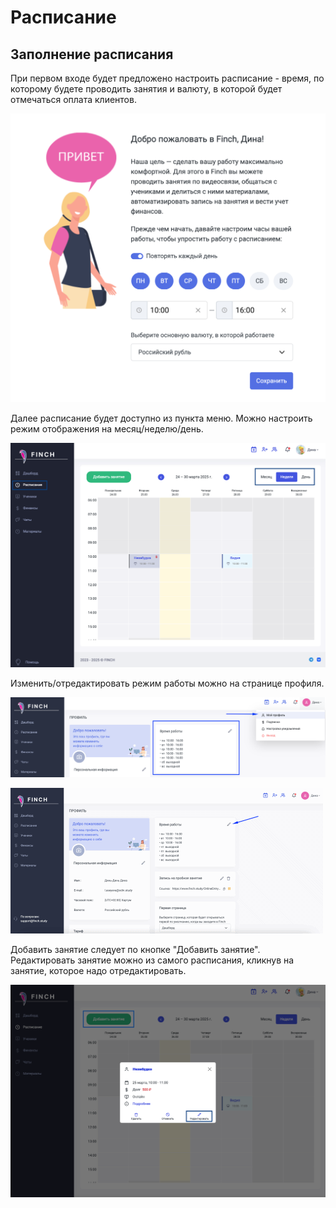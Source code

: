 # Расписание

## Заполнение расписания

При первом входе будет предложено настроить расписание - время, по которому будете проводить занятия и валюту, в которой будет отмечаться оплата клиентов. &#x20;

![](<../.gitbook/assets/image (58).png>)

Далее расписание будет доступно из пункта меню. Можно настроить режим отображения на месяц/неделю/день.

![](<../.gitbook/assets/image (6).png>)

Изменить/отредактировать режим работы можно на странице профиля.

![](<../.gitbook/assets/image (59).png>)



![](<../.gitbook/assets/расписание.gif>)

Добавить занятие следует по кнопке "Добавить занятие". Редактировать занятие можно из самого расписания, кликнув на занятие, которое надо отредактировать.&#x20;

![](<../.gitbook/assets/image (5).png>)


